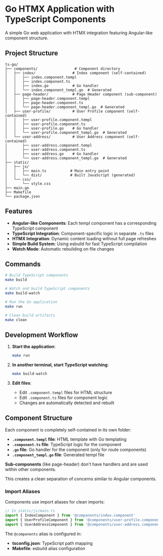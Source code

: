 # Go HTMX Application with TypeScript Components

A simple Go web application with HTMX integration featuring Angular-like component structure.

## Project Structure

```
ts-go/
├── components/                 # Component directory
│   ├── index/                 # Index component (self-contained)
│   │   ├── index.component.templ
│   │   ├── index.component.ts
│   │   ├── index.go           # Go handler
│   │   └── index.component_templ.go  # Generated
│   ├── page-header/           # Page Header component (sub-component)
│   │   ├── page-header.component.templ
│   │   ├── page-header.component.ts
│   │   └── page-header.component_templ.go  # Generated
│   ├── user-profile/          # User Profile component (self-contained)
│   │   ├── user-profile.component.templ
│   │   ├── user-profile.component.ts
│   │   ├── user-profile.go    # Go handler
│   │   └── user-profile.component_templ.go  # Generated
│   └── user-address/          # User Address component (self-contained)
│       ├── user-address.component.templ
│       ├── user-address.component.ts
│       ├── user-address.go    # Go handler
│       └── user-address.component_templ.go  # Generated
├── static/
│   ├── js/
│   │   ├── main.ts           # Main entry point
│   │   └── dist/             # Built JavaScript (generated)
│   └── css/
│       └── style.css
├── main.go
├── Makefile
└── package.json
```

## Features

- **Angular-like Components**: Each templ component has a corresponding TypeScript component
- **TypeScript Integration**: Component-specific logic in separate `.ts` files
- **HTMX Integration**: Dynamic content loading without full page refreshes
- **Simple Build System**: Using esbuild for fast TypeScript compilation
- **Watch Mode**: Automatic rebuilding on file changes

## Commands

```bash
# Build TypeScript components
make build

# Watch and build TypeScript components
make build-watch

# Run the Go application
make run

# Clean build artifacts
make clean
```

## Development Workflow

1. **Start the application**:
   ```bash
   make run
   ```

2. **In another terminal, start TypeScript watching**:
   ```bash
   make build-watch
   ```

3. **Edit files**:
   - Edit `.component.templ` files for HTML structure
   - Edit `.component.ts` files for component logic
   - Changes are automatically detected and rebuilt

## Component Structure

Each component is completely self-contained in its own folder:
- **`.component.templ` file**: HTML template with Go templating
- **`.component.ts` file**: TypeScript logic for the component
- **`.go` file**: Go handler for the component (only for route components)
- **`.component_templ.go` file**: Generated templ file

**Sub-components** (like page-header) don't have handlers and are used within other components.

This creates a clean separation of concerns similar to Angular components.

### Import Aliases

Components use import aliases for clean imports:

```typescript
// In static/js/main.ts
import { IndexComponent } from '@components/index.component'
import { UserProfileComponent } from '@components/user-profile.component'
import { UserAddressComponent } from '@components/user-address.component'
```

The `@components` alias is configured in:
- **tsconfig.json**: TypeScript path mapping
- **Makefile**: esbuild alias configuration